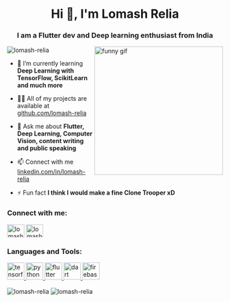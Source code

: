 <h1 align="center">Hi 👋, I'm Lomash Relia</h1>
<h3 align="center">I am a Flutter dev and Deep learning enthusiast from India</h3>

<img align="right" alt="funny gif" width="300" src="https://media.giphy.com/media/gLcUG7QiR0jpMzoNUu/giphy.gif">

<p align="left"> <img src="https://komarev.com/ghpvc/?username=lomash-relia&label=Profile%20views&color=0e75b6&style=flat" alt="lomash-relia" /> </p>

- 🌱 I’m currently learning **Deep Learning with TensorFlow, ScikitLearn and much more**

- 👨‍💻 All of my projects are available at [github.com/lomash-relia](https://github.com/lomash-relia)

- 💬 Ask me about **Flutter, Deep Learning, Computer Vision, content writing and public speaking**

- 📫 Connect with me [linkedin.com/in/lomash-relia](https://www.linkedin.com/in/lomash-relia/)

- ⚡ Fun fact **I think I would make a fine Clone Trooper xD**

<h3 align="left">Connect with me:</h3>
<p align="left">
<a href="https://www.linkedin.com/in/lomash-relia/" target="blank"><img align="center" src="https://raw.githubusercontent.com/rahuldkjain/github-profile-readme-generator/master/src/images/icons/Social/linked-in-alt.svg" alt="lomash relia" height="30" width="40" /></a>
<a href="https://instagram.com/lomash_irl" target="blank"><img align="center" src="https://raw.githubusercontent.com/rahuldkjain/github-profile-readme-generator/master/src/images/icons/Social/instagram.svg" alt="lomash_irl" height="30" width="40" /></a>
</p>

<h3 align="left">Languages and Tools:</h3>
<p align="left"><a href="https://www.tensorflow.org/" target="_blank" rel="noreferrer"> <img src="https://www.vectorlogo.zone/logos/tensorflow/tensorflow-icon.svg" alt="tensorflow" width="40" height="40"/> </a><a href="https://www.python.org/" target="_blank" rel="noreferrer"> <img src="https://www.vectorlogo.zone/logos/python/python-icon.svg" alt="python" width="40" height="40"/> </a><a href="https://flutter.dev" target="_blank" rel="noreferrer"> <img src="https://www.vectorlogo.zone/logos/flutterio/flutterio-icon.svg" alt="flutter" width="40" height="40"/> </a><a href="https://dart.dev" target="_blank" rel="noreferrer"> <img src="https://www.vectorlogo.zone/logos/dartlang/dartlang-icon.svg" alt="dart" width="40" height="40"/> </a> <a href="https://firebase.google.com/" target="_blank" rel="noreferrer"> <img src="https://www.vectorlogo.zone/logos/firebase/firebase-icon.svg" alt="firebase" width="40" height="40"/> </a> </p>

<p><img align="center" src="https://github-readme-stats.vercel.app/api/top-langs?username=lomash-relia&show_icons=true&locale=en&layout=compact" alt="lomash-relia" />
<img align="center" src="https://github-readme-streak-stats.herokuapp.com/?user=lomash-relia&" alt="lomash-relia" /></p>
